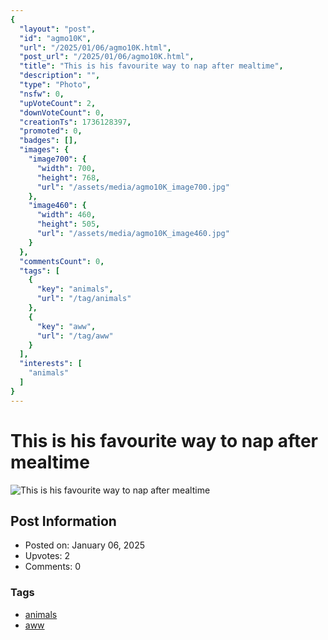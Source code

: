 ```yaml
---
{
  "layout": "post",
  "id": "agmo10K",
  "url": "/2025/01/06/agmo10K.html",
  "post_url": "/2025/01/06/agmo10K.html",
  "title": "This is his favourite way to nap after mealtime",
  "description": "",
  "type": "Photo",
  "nsfw": 0,
  "upVoteCount": 2,
  "downVoteCount": 0,
  "creationTs": 1736128397,
  "promoted": 0,
  "badges": [],
  "images": {
    "image700": {
      "width": 700,
      "height": 768,
      "url": "/assets/media/agmo10K_image700.jpg"
    },
    "image460": {
      "width": 460,
      "height": 505,
      "url": "/assets/media/agmo10K_image460.jpg"
    }
  },
  "commentsCount": 0,
  "tags": [
    {
      "key": "animals",
      "url": "/tag/animals"
    },
    {
      "key": "aww",
      "url": "/tag/aww"
    }
  ],
  "interests": [
    "animals"
  ]
}
---
```


# This is his favourite way to nap after mealtime

![This is his favourite way to nap after mealtime](/assets/media/agmo10K_image700.jpg)

## Post Information

- Posted on: January 06, 2025
- Upvotes: 2
- Comments: 0

### Tags

- [animals](/tag/animals)
- [aww](/tag/aww)
